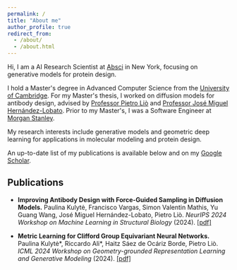```yaml
---
permalink: /
title: "About me"
author_profile: true
redirect_from: 
  - /about/
  - /about.html
---
```

Hi, I am a AI Research Scientist at [Absci](https://www.absci.com/) in New York, focusing on generative models for protein design.

I hold a Master's degree in Advanced Computer Science from the [University of Cambridge](https://www.cst.cam.ac.uk/). For my Master's thesis, I worked on diffusion models for antibody design, advised by [Professor Pietro Liò](https://scholar.google.com/citations?user=4YhNJBEAAAAJ&hl=en) and [Professor José Miguel Hernández-Lobato](https://scholar.google.com/citations?user=BEBccCQAAAAJ&hl=en). Prior to my Master's, I was a Software Engineer at [Morgan Stanley](https://www.morganstanley.com/).

My research interests include generative models and geometric deep learning for applications in molecular modeling and protein design.

An up-to-date list of my publications is available below and on my [Google Scholar](https://scholar.google.com/citations?user=izbFB5YAAAAJ&hl=en).

Publications
------

- **Improving Antibody Design with Force-Guided Sampling in Diffusion Models.** Paulina Kulytė, Francisco Vargas, Simon Valentin Mathis, Yu Guang Wang, José Miguel Hernández-Lobato, Pietro Liò. _NeurIPS 2024 Workshop on Machine Learning in Structural Biology_ (2024). [\[pdf\]](https://arxiv.org/pdf/2406.05832)

- **Metric Learning for Clifford Group Equivariant Neural Networks.** Paulina Kulytė\*, Riccardo Ali\*, Haitz Sáez de Ocáriz Borde, Pietro Liò. _ICML 2024 Workshop on Geometry-grounded Representation Learning and Generative Modeling_ (2024). [\[pdf\]](https://arxiv.org/pdf/2407.09926)


